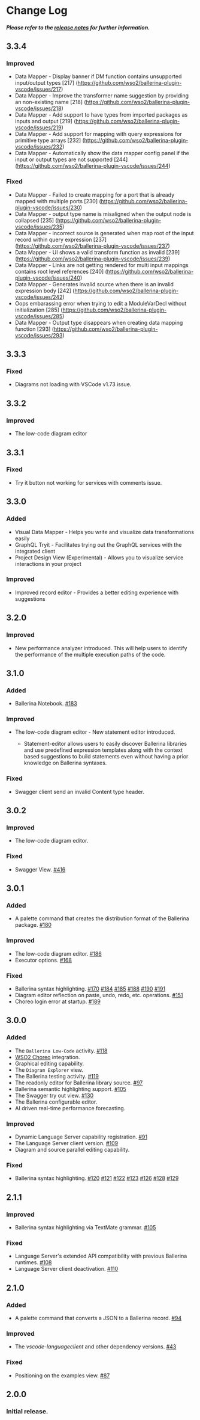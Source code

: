 # Change Log
##### Please refer to the [release notes](https://github.com/wso2/ballerina-plugin-vscode/blob/main/docs/release-notes/3.3.0-release-note.md) for further information.

## **3.3.4**
### Improved
- Data Mapper - Display banner if DM function contains unsupported input/output types [217] (https://github.com/wso2/ballerina-plugin-vscode/issues/217)
- Data Mapper - Improve the transformer name suggestion by providing an non-existing name  [218] (https://github.com/wso2/ballerina-plugin-vscode/issues/218)
- Data Mapper - Add support to have types from imported packages as inputs and output [219] (https://github.com/wso2/ballerina-plugin-vscode/issues/219)
- Data Mapper - Add support for mapping with query expressions for primitive type arrays [232] (https://github.com/wso2/ballerina-plugin-vscode/issues/232)
- Data Mapper - Automatically show the data mapper config panel if the input or output types are not supported [244] (https://github.com/wso2/ballerina-plugin-vscode/issues/244)

### Fixed
- Data Mapper - Failed to create mapping for a port that is already mapped with multiple ports [230] (https://github.com/wso2/ballerina-plugin-vscode/issues/230)
- Data Mapper - output type name is misaligned when the output node is collapsed [235] (https://github.com/wso2/ballerina-plugin-vscode/issues/235)
- Data Mapper - incorrect source is generated when map root of the input record within query expression [237] (https://github.com/wso2/ballerina-plugin-vscode/issues/237)
- Data Mapper - UI shows a valid transform function as invalid [239] (https://github.com/wso2/ballerina-plugin-vscode/issues/239)
- Data Mapper - Links are not getting rendered for multi input mappings contains root level references [240] (https://github.com/wso2/ballerina-plugin-vscode/issues/240)
- Data Mapper - Generates invalid source when there is an invalid expression body [242] (https://github.com/wso2/ballerina-plugin-vscode/issues/242)
- Oops embarassing error when trying to edit a ModuleVarDecl without initialization [285] (https://github.com/wso2/ballerina-plugin-vscode/issues/285)
- Data Mapper - Output type disappears when creating data mapping function [293] (https://github.com/wso2/ballerina-plugin-vscode/issues/293)

## **3.3.3**
### Fixed
- Diagrams not loading with VSCode v1.73 issue.

## **3.3.2**
### Improved
- The low-code diagram editor

## **3.3.1**
### Fixed
- Try it button not working for services with comments issue.

## **3.3.0**
### Added
- Visual Data Mapper - Helps you write and visualize data transformations easily
- GraphQL Tryit - Facilitates  trying out the GraphQL services with the integrated client
- Project Design View (Experimental) - Allows you to visualize service interactions in your project

### Improved
- Improved record editor - Provides a better editing experience with suggestions


## **3.2.0**
### Improved
- New performance analyzer introduced. This will help users to identify the performance of the multiple execution paths of the code.

## **3.1.0**
### Added
- Ballerina Notebook. [#183](https://github.com/wso2/ballerina-plugin-vscode/issues/183)

### Improved
- The low-code diagram editor - New statement editor introduced.

    - Statement-editor allows users to easily discover Ballerina libraries and use predefined expression templates along with the context based suggestions to build statements even without having a prior knowledge on Ballerina syntaxes.

### Fixed
- Swagger client send an invalid Content type header.

## **3.0.2**
### Improved
- The low-code diagram editor.

### Fixed
- Swagger View. [#416](https://github.com/wso2/ballerina-plugin-vscode/issues/197)

## **3.0.1**
### Added
- A palette command that creates the distribution format of the Ballerina package. [#180](https://github.com/wso2/ballerina-plugin-vscode/issues/180)

### Improved
- The low-code diagram editor. [#186](https://github.com/wso2/ballerina-plugin-vscode/issues/186)
- Executor options. [#168](https://github.com/wso2/ballerina-plugin-vscode/issues/168)

### Fixed
- Ballerina syntax highlighting. [#170](https://github.com/wso2/ballerina-plugin-vscode/issues/170) [#184](https://github.com/wso2/ballerina-plugin-vscode/issues/184) [#185](https://github.com/wso2/ballerina-plugin-vscode/issues/185) [#188](https://github.com/wso2/ballerina-plugin-vscode/issues/188) [#190](https://github.com/wso2/ballerina-plugin-vscode/issues/190) [#191](https://github.com/wso2/ballerina-plugin-vscode/issues/191)
- Diagram editor reflection on paste, undo, redo, etc. operations. [#151](https://github.com/wso2/ballerina-plugin-vscode/issues/151)
- Choreo login error at startup. [#189](https://github.com/wso2/ballerina-plugin-vscode/issues/189)

## **3.0.0**
### Added
- The `Ballerina Low-Code` activity. [#118](https://github.com/wso2/ballerina-plugin-vscode/issues/118)
- [WSO2 Choreo](https://wso2.com/choreo/) integration.
- Graphical editing capability.
- The `Diagram Explorer` view.
- The Ballerina testing activity. [#119](https://github.com/wso2/ballerina-plugin-vscode/issues/119) 
- The readonly editor for Ballerina library source. [#97](https://github.com/wso2/ballerina-plugin-vscode/issues/97)
- Ballerina semantic highlighting support. [#105](https://github.com/wso2/ballerina-plugin-vscode/issues/105)
- The Swagger try out view. [#130](https://github.com/wso2/ballerina-plugin-vscode/issues/130)
- The Ballerina configurable editor.
- AI driven real-time performance forecasting.

### Improved
- Dynamic Language Server capability registration. [#91](https://github.com/wso2/ballerina-plugin-vscode/issues/91)
- The Language Server client version. [#109](https://github.com/wso2/ballerina-plugin-vscode/issues/109)
- Diagram and source parallel editing capability.

### Fixed
- Ballerina syntax highlighting. [#120](https://github.com/wso2/ballerina-plugin-vscode/issues/120) [#121](https://github.com/wso2/ballerina-plugin-vscode/issues/121) [#122](https://github.com/wso2/ballerina-plugin-vscode/issues/122) [#123](https://github.com/wso2/ballerina-plugin-vscode/issues/123) [#126](https://github.com/wso2/ballerina-plugin-vscode/issues/126) [#128](https://github.com/wso2/ballerina-plugin-vscode/issues/128) [#129](https://github.com/wso2/ballerina-plugin-vscode/issues/129)

## **2.1.1**
### Improved
- Ballerina syntax highlighting via TextMate grammar. [#105](https://github.com/wso2/ballerina-plugin-vscode/issues/105)

### Fixed
- Language Server's extended API compatibility with previous Ballerina runtimes. [#108](https://github.com/wso2/ballerina-plugin-vscode/issues/108)
- Language Server client deactivation. [#110](https://github.com/wso2/ballerina-plugin-vscode/issues/110)

## **2.1.0**
### Added
- A palette command that converts a JSON to a Ballerina record. [#94](https://github.com/wso2/ballerina-plugin-vscode/issues/94)

### Improved
- The *vscode-languageclient* and other dependency versions. [#43](https://github.com/wso2/ballerina-plugin-vscode/issues/43)

### Fixed
- Positioning on the examples view. [#87](https://github.com/wso2/ballerina-plugin-vscode/issues/87)

## **2.0.0**
### Initial release.
